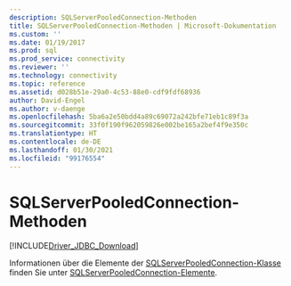 ```yaml
---
description: SQLServerPooledConnection-Methoden
title: SQLServerPooledConnection-Methoden | Microsoft-Dokumentation
ms.custom: ''
ms.date: 01/19/2017
ms.prod: sql
ms.prod_service: connectivity
ms.reviewer: ''
ms.technology: connectivity
ms.topic: reference
ms.assetid: d028b51e-29a0-4c53-88e0-cdf9fdf68936
author: David-Engel
ms.author: v-daenge
ms.openlocfilehash: 5ba6a2e50bdd4a89c69072a242bfe71eb1c89f3a
ms.sourcegitcommit: 33f0f190f962059826e002be165a2bef4f9e350c
ms.translationtype: HT
ms.contentlocale: de-DE
ms.lasthandoff: 01/30/2021
ms.locfileid: "99176554"
---
```

# <a name="sqlserverpooledconnection-methods"></a>SQLServerPooledConnection-Methoden
[!INCLUDE[Driver_JDBC_Download](../../../includes/driver_jdbc_download.md)]

  Informationen über die Elemente der [SQLServerPooledConnection-Klasse](../../../connect/jdbc/reference/sqlserverpooledconnection-class.md) finden Sie unter [SQLServerPooledConnection-Elemente](../../../connect/jdbc/reference/sqlserverpooledconnection-members.md).  
  
  
